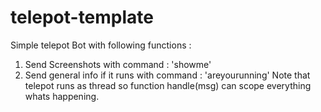 # telepot-template

Simple telepot Bot with following functions :
1. Send Screenshots with command :		'showme'
2. Send general info if it runs with command : 	'areyourunning'
Note that telepot runs as thread so function handle(msg) can scope everything whats happening.
